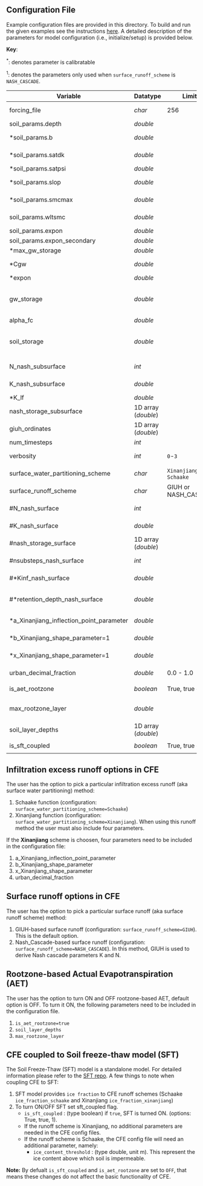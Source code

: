 ## Configuration File
Example configuration files are provided in this directory. To build and run the given examples see the instructions [here](https://github.com/NOAA-OWP/cfe/blob/master/INSTALL.md). A detailed description of the parameters for model configuration (i.e., initialize/setup) is provided below. 


**Key**:

<sup>*</sup>: denotes parameter is calibratable

<sup>1</sup>: denotes the parameters only used when `surface_runoff_scheme` is `NASH_CASCADE`.

| Variable | Datatype |  Limits  | Units | Role | Process | Description |
| -------- | -------- | ------ | ----- | ---- | ------- | ----------- |
| forcing_file | *char* | 256  |   | filename |   | path to forcing inputs csv; set to `BMI` if passed via `bmi.set_value*()`  |
| soil_params.depth | *double* |   | meters [m]| state |  | soil depth  |
| *soil_params.b | *double* |   |   | state |   | beta exponent on Clapp-Hornberger (1978) soil water relations  |
| *soil_params.satdk | *double* |   |  meters/second [m s-1] | state |  | saturated hydraulic conductivity  |
| *soil_params.satpsi  | *double* |   |  meters [m] | state |  | saturated capillary head  |
| *soil_params.slop   | *double* |   |  meters/meters [m/m]| state |  | this factor (0-1) modifies the gradient of the hydraulic head at the soil bottom.  0=no-flow. |
| *soil_params.smcmax  | *double* |   |  meters/meters [m/m] | state |  | saturated soil moisture content  |
| soil_params.wltsmc | *double* |   |  meters/meters [m/m] | state |   | wilting point soil moisture content  |
| soil_params.expon  | *double* |   |  | parameter_adjustable |    | optional; defaults to `1.0`  |
| soil_params.expon_secondary  | *double* |  |   | parameter_adjustable |  | optional; defaults to `1.0` |
| *max_gw_storage | *double* |   |  meters [m] | parameter_adjustable |  | maximum storage in the conceptual reservoir |
| *Cgw | *double* |   |  meters/hour [m h-1] | parameter_adjustable |  | the primary outlet coefficient |
| *expon | *double* |   |   | parameter_adjustable |  | exponent parameter (1.0 for linear reservoir) |
| gw_storage | *double* |   |  meters/meters [m/m] | parameter_adjustable |  | initial condition for groundwater reservoir - it is the ground water as a decimal fraction of the maximum groundwater storage (max_gw_storage) for the initial timestep |
| alpha_fc | *double* |   |   | parameter_adjustable |  | field capacity |
| soil_storage| *double* |   | meters/meters [m/m] | parameter_adjustable |  | initial condition for soil reservoir - it is the water in the soil as a decimal fraction of maximum soil water storage (smcmax * depth) for the initial timestep |
| N_nash_subsurface | *int* |   |   | parameter_adjustable |   | number of Nash lf reservoirs (optional, defaults to 2, ignored if storage values present)  |
| K_nash_subsurface | *double* |   | 1/meters [m^-1]  | parameter_adjustable | subsurface runoff | Nash Config param for lateral subsurface runoff   |
| *K_lf | *double* |   |   | parameter_adjustable |  | Nash Config param - primary reservoir  |
| nash_storage_subsurface | 1D array (*double*) |   |   | parameter_adjustable |  | Nash Config param - secondary reservoir   |
| giuh_ordinates   | 1D array (*double*) |   |   | parameter_adjustable |  | Giuh ordinates in dt time steps   |
| num_timesteps  | *int* |   |  | time_info |  | set to `1` if `forcing_file=BMI`   |
| verbosity | *int* | `0`-`3`  |   | optional |   |  prints various debug and bmi info (defaults to 0) |
| surface_water_partitioning_scheme | *char* | `Xinanjiang` or `Schaake`  |  | parameter_adjustable | infiltraton excess |    |
| surface_runoff_scheme | *char* | GIUH or NASH_CASCADE | | parameter_adjustable | surface runoff | also supports 1 for GIUH and 2 for NASH_CASCADE; default is GIUH |
| #N_nash_surface | *int* |   |   | parameter_adjustable | surface runoff | number of Nash reservoirs for surface runoff   |
| #K_nash_surface | *double* |   | 1/hour [h^-1]  | parameter_adjustable | surface runoff | Nash Config param for surface runoff   |
| #nash_storage_surface | 1D array (*double*) |   | meters [m]  | parameter_adjustable | surface runoff | Nash Config param; reservoir surface storage; default is zero storage |
| #nsubsteps_nash_surface | *int* |   |   | parameter_adjustable | surface runoff | optional (default = 10); number of subtimstep for Nash runoff |
| #*Kinf_nash_surface | *double* |   | 1/hour [h^-1] | parameter_adjustable | surface runoff | optional (default = 0.05); storage fraction per hour that moves from reservoirs to soil |
| #*retention_depth_nash_surface | *double* |   | m | parameter_adjustable | surface runoff | optional (default = 0.001); water retention depth threshold (only applied to the first reservoir) |
| *a_Xinanjiang_inflection_point_parameter | *double* |   |  | parameter_adjustable | infiltration excess runoff | when `surface_water_partitioning_scheme=Xinanjiang`   |
| *b_Xinanjiang_shape_parameter=1  | *double* |   |   | parameter_adjustable  | infiltration excess runoff | when `surface_water_partitioning_scheme=Xinanjiang`   |
| *x_Xinanjiang_shape_parameter=1  | *double* |   |   | parameter_adjustable | infiltration excess runoff | when `surface_water_partitioning_scheme=Xinanjiang`   |
| urban_decimal_fraction  | *double*  |  0.0 - 1.0 |   |  parameter_adjustable | infiltration excess runoff | when `surface_water_partitioning_scheme=Xinanjiang` |
| is_aet_rootzone                    | *boolean* | True, true or 1  |  | coupling parameter | `rootzone-based AET` | when `CFE coupled to SoilMoistureProfile` |
| max_rootzone_layer | *double* |  | meters [m] | parameter_adjustable | AET | layer of the soil that is the maximum root zone depth. That is, the depth of the layer where the AET is drawn from |
| soil_layer_depths | 1D array (*double*) |  | meters [m] | parameter_adjustable | AET | an array of depths from the surface. Example, soil_layer_depths=0.1,0.4,1.0,2.0
| is_sft_coupled                   | *boolean* | True, true or 1  |  | coupling parameter | `ice_fraction-based runoff` | when `CFE coupled to SoilFreezeThaw`|

## Infiltration excess runoff options in CFE

The user has the option to pick a particular infiltration excess runoff (aka surface water partitioning) method:

1. Schaake function (configuration: `surface_water_partitioning_scheme=Schaake`)
2. Xinanjiang function (configuration: `surface_water_partitioning_scheme=Xinanjiang`). When using this runoff method the user must also include four parameters.

If the **Xinanjiang** scheme is choosen, four parameters need to be included in the configuration file:
1. a_Xinanjiang_inflection_point_parameter
2. b_Xinanjiang_shape_parameter
3. x_Xinanjiang_shape_parameter
4. urban_decimal_fraction

## Surface runoff options in CFE
The user has the option to pick a particular surface runoff (aka surface runoff scheme) method:

1. GIUH-based surface runoff (configuration: `surface_runoff_scheme=GIUH`). This is the default option.
2. Nash_Cascade-based surface runoff (configuration: `surface_runoff_scheme=NASH_CASCADE`). In this method, GIUH is used to derive Nash cascade parameters K and N.


## Rootzone-based Actual Evapotranspiration (AET)
The user has the option to turn ON and OFF rootzone-based AET, default option is OFF. To turn it ON, the following parameters need to be included in the configuration file.
1. `is_aet_rootzone=true`
2. `soil_layer_depths`
3. `max_rootzone_layer`

## CFE coupled to Soil freeze-thaw model (SFT)
The Soil Freeze-Thaw (SFT) model is a standalone model.  For detailed information please refer to the [SFT repo](https://github.com/NOAA-OWP/SoilFreezeThaw). A few things to note when coupling CFE to SFT:
1. SFT model provides `ice fraction` to CFE runoff schemes (Schaake `ice_fraction_schaake` and Xinanjiang `ice_fraction_xinanjiang`)
2. To turn ON/OFF SFT set sft_coupled flag.
    * `is_sft_coupled` : (type boolean) if `true`, SFT is turned ON. (options: True, true, 1).
    * If the runoff scheme is Xinanjiang, no additional parameters are needed in the CFE config files.
    * If the runoff scheme is Schaake, the CFE config file will need an additional parameter, namely:
      * `ice_content_threshold` : (type double, unit m). This represent the ice content above which soil is impermeable.


**Note:** By defualt `is_sft_coupled` and `is_aet_rootzone` are set to `OFF`, that means these changes do not affect the basic functionality of CFE.
